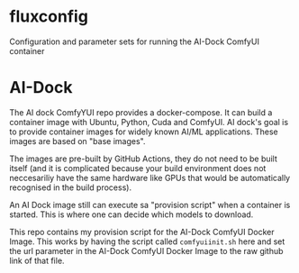 # fluxconfig
Configuration and parameter sets for running the AI-Dock ComfyUI container

# AI-Dock
The AI dock ComfyYUI repo provides a docker-compose. It can build a container image with Ubuntu, Python, Cuda and ComfyUI. 
AI dock's goal is to provide container images for widely known AI/ML applications. These images are based on "base images". 

The images are pre-built by GitHub Actions, they do not need to be built itself (and it is complicated because your build environment does not neccesariliy have the same hardware like GPUs that would be automatically recognised in the build process).

An AI Dock image still can execute sa "provision script" when a container is started. This is where one can decide which models to download. 

This repo contains my provision script for the AI-Dock ComfyUI Docker Image. This works by having the script called `comfyuiinit.sh` here and set the url parameter in the AI-Dock ComfyUI Docker Image to the raw github link of that file. 
